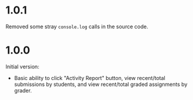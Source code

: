 # 1.0.1

Removed some stray `console.log` calls in the source code.

# 1.0.0

Initial version:

* Basic ability to click "Activity Report" button, view recent/total submissions by students, and view recent/total graded assignments by grader.